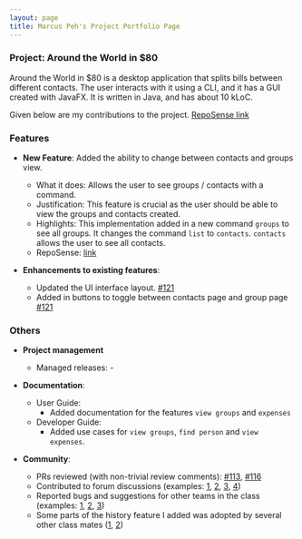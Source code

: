 ```yaml
---
layout: page
title: Marcus Peh's Project Portfolio Page
---
```


### Project: Around the World in $80

Around the World in $80 is a desktop application that splits bills between different contacts. The user interacts with it using a CLI, and it has a GUI created with JavaFX. It is written in Java, and has about 10 kLoC.

Given below are my contributions to the project. [RepoSense link](https://nus-cs2103-ay2122s1.github.io/tp-dashboard/?search=marcuspeh&sort=groupTitle&sortWithin=title&timeframe=commit&mergegroup=&groupSelect=groupByRepos&breakdown=true&checkedFileTypes=docs~functional-code~test-code~other&since=2021-09-17)

### Features
* **New Feature**: Added the ability to change between contacts and groups view.
  * What it does: Allows the user to see groups / contacts with a command.
  * Justification: This feature is crucial as the user should be able to view the groups and contacts created.
  * Highlights: This implementation added in a new command `groups` to see all groups. It changes the command `list` to `contacts`. `contacts` allows the user to see all contacts.
  * RepoSense: [link](https://app.codecov.io/gh/AY2122S1-CS2103T-F13-1/tp/compare/121)

* **Enhancements to existing features**:
  * Updated the UI interface layout. [\#121](https://github.com/AY2122S1-CS2103T-F13-1/tp/pull/121)
  * Added in buttons to toggle between contacts page and group page [\#121](https://github.com/AY2122S1-CS2103T-F13-1/tp/pull/121)

### Others
* **Project management**
  * Managed releases: -

* **Documentation**:
  * User Guide:
    * Added documentation for the features `view groups` and `expenses`
  * Developer Guide:
    * Added use cases for `view groups`, `find person` and `view expenses`.

* **Community**:
  * PRs reviewed (with non-trivial review comments): [\#113](https://github.com/AY2122S1-CS2103T-F13-1/tp/pull/113), [\#116](https://github.com/AY2122S1-CS2103T-F13-1/tp/pull/116)
  * Contributed to forum discussions (examples: [1](), [2](), [3](), [4]())
  * Reported bugs and suggestions for other teams in the class (examples: [1](), [2](), [3]())
  * Some parts of the history feature I added was adopted by several other class mates ([1](), [2]())
